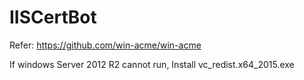 # IISCertBot

Refer: https://github.com/win-acme/win-acme

If windows Server 2012 R2 cannot run, Install vc_redist.x64_2015.exe
